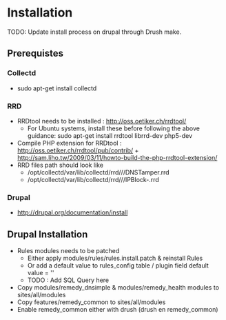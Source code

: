 Installation
============

TODO: Update install process on drupal through Drush make.

## Prerequistes

### Collectd
* sudo apt-get install collectd

### RRD
* RRDtool needs to be installed : http://oss.oetiker.ch/rrdtool/
   * For Ubuntu systems, install these before following the above guidance: sudo apt-get install rrdtool librrd-dev php5-dev
* Compile PHP extension for RRDtool : http://oss.oetiker.ch/rrdtool/pub/contrib/ + http://sam.liho.tw/2009/03/11/howto-build-the-php-rrdtool-extension/
* RRD files path should look like 
  * /opt/collectd/var/lib/collectd/rrd/<probe>/<domain-name>/DNSTamper.rrd
  * /opt/collectd/var/lib/collectd/rrd/<probe>/<domain-name>/IPBlock-<ip-address>.rrd

### Drupal
* http://drupal.org/documentation/install

## Drupal Installation
* Rules modules needs to be patched
  * Either apply modules/rules/rules.install.patch & reinstall Rules
  * Or add a default value to rules_config table / plugin field default value = ''
  * TODO : Add SQL Query here
* Copy modules/remedy_dnsimple & modules/remedy_health modules to sites/all/modules
* Copy features/remedy_common to sites/all/modules
* Enable remedy_common either with drush (drush en remedy_common)
